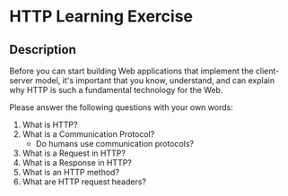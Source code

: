 # HTTP Learning Exercise

## Description

Before you can start building Web applications that implement the client-server model, it's important that you know, understand, and can explain why HTTP is such a fundamental technology for the Web.

Please answer the following questions with your own words:

1. What is HTTP?
2. What is a Communication Protocol?
   - Do humans use communication protocols?
3. What is a Request in HTTP?
4. What is a Response in HTTP?
5. What is an HTTP method?
6. What are HTTP request headers?
